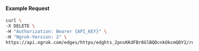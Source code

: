 <!-- Code generated for API Clients. DO NOT EDIT. -->

#### Example Request

```bash
curl \
-X DELETE \
-H "Authorization: Bearer {API_KEY}" \
-H "Ngrok-Version: 2" \
https://api.ngrok.com/edges/https/edghts_2pnsKKdFBr8GlBQDcnkOkcmQOY2/routes/edghtsrt_2pnsKKieEXpEecNNSbwahlrc5Td/oidc
```
